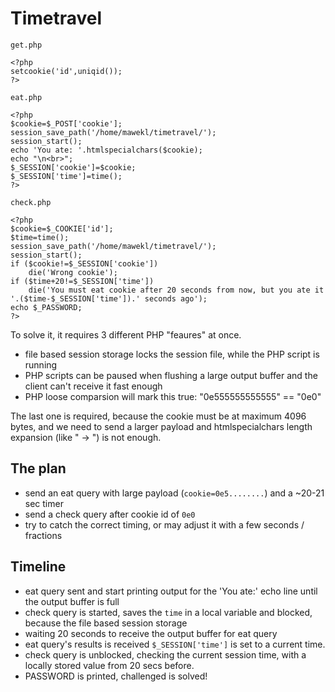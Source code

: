 # Timetravel

`get.php`
```
<?php
setcookie('id',uniqid());
?>
```

`eat.php`
```
<?php
$cookie=$_POST['cookie'];
session_save_path('/home/mawekl/timetravel/');
session_start();
echo 'You ate: '.htmlspecialchars($cookie);
echo "\n<br>";
$_SESSION['cookie']=$cookie;
$_SESSION['time']=time();
?>
```

`check.php`
```
<?php
$cookie=$_COOKIE['id'];
$time=time();
session_save_path('/home/mawekl/timetravel/');
session_start();
if ($cookie!=$_SESSION['cookie'])
    die('Wrong cookie');
if ($time+20!=$_SESSION['time'])
    die('You must eat cookie after 20 seconds from now, but you ate it '.($time-$_SESSION['time']).' seconds ago');
echo $_PASSWORD;
?>
```

To solve it, it requires 3 different PHP "feaures" at once.

- file based session storage locks the session file, while the PHP script is running
- PHP scripts can be paused when flushing a large output buffer and the client can't receive it fast enough
- PHP loose comparsion will mark this true: "0e555555555555" == "0e0" 

The last one is required, because the cookie must be at maximum 4096 bytes, and we need to send a larger payload and htmlspecialchars length expansion (like " -> &quot;) is not enough.

## The plan

- send an eat query with large payload (`cookie=0e5........`) and a ~20-21 sec timer
- send a check query after cookie id of `0e0`
- try to catch the correct timing, or may adjust it with a few seconds / fractions

## Timeline

- eat query sent and start printing output for the 'You ate:' echo line until the output buffer is full
- check query is started, saves the `time` in a local variable and blocked, because the file based session storage
- waiting 20 seconds to receive the output buffer for eat query
- eat query's results is received `$_SESSION['time']` is set to a current time.
- check query is unblocked, checking the current session time, with a locally stored value from 20 secs before.
- PASSWORD is printed, challenged is solved!

